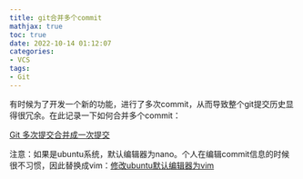 ```yaml
---
title: git合并多个commit
mathjax: true
toc: true
date: 2022-10-14 01:12:07
categories:
- VCS
tags:
- Git
---
```

有时候为了开发一个新的功能，进行了多次commit，从而导致整个git提交历史显得很冗余。在此记录一下如何合并多个commit：

[Git 多次提交合并成一次提交](https://kunzhao.org/docs/tutorial/git/merge-multiple-commit/)

注意：如果是ubuntu系统，默认编辑器为nano。个人在编辑commit信息的时候很不习惯，因此替换成vim：[修改ubuntu默认编辑器为vim](https://blog.csdn.net/zhezhebie/article/details/82382984)